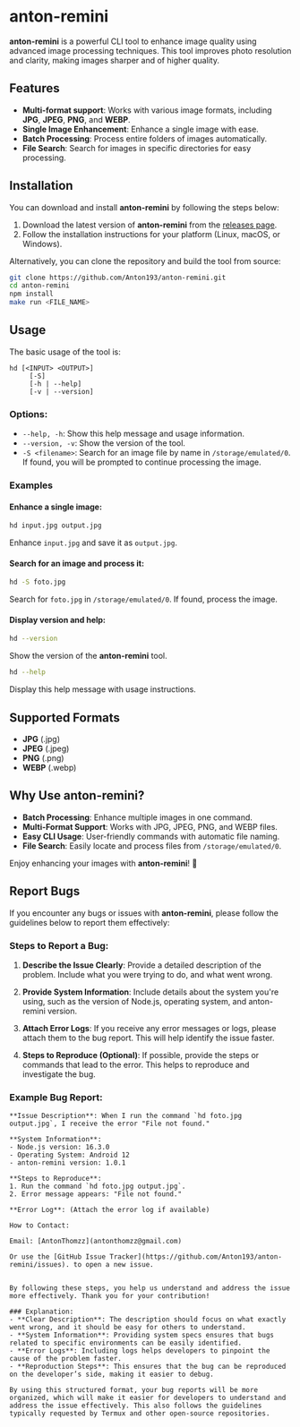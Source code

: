 # anton-remini

**anton-remini** is a powerful CLI tool to enhance image quality using advanced image processing techniques. This tool improves photo resolution and clarity, making images sharper and of higher quality.

## Features

- **Multi-format support**: Works with various image formats, including **JPG**, **JPEG**, **PNG**, and **WEBP**.
- **Single Image Enhancement**: Enhance a single image with ease.
- **Batch Processing**: Process entire folders of images automatically.
- **File Search**: Search for images in specific directories for easy processing.
  
## Installation

You can download and install **anton-remini** by following the steps below:

1. Download the latest version of **anton-remini** from the [releases page](https://github.com/Anton193/anton-remini/archive/refs/tags/v1.0.1.tar.gz).
2. Follow the installation instructions for your platform (Linux, macOS, or Windows).

Alternatively, you can clone the repository and build the tool from source:

```bash
git clone https://github.com/Anton193/anton-remini.git
cd anton-remini
npm install
make run <FILE_NAME>
```

## Usage

The basic usage of the tool is:

```
hd [<INPUT> <OUTPUT>]
     [-S]
     [-h | --help]
     [-v | --version]
```

### Options:
- `--help, -h`: Show this help message and usage information.
- `--version, -v`: Show the version of the tool.
- `-S <filename>`: Search for an image file by name in `/storage/emulated/0`. If found, you will be prompted to continue processing the image.

### Examples

#### Enhance a single image:
```bash
hd input.jpg output.jpg
```
Enhance `input.jpg` and save it as `output.jpg`.

#### Search for an image and process it:
```bash
hd -S foto.jpg
```
Search for `foto.jpg` in `/storage/emulated/0`. If found, process the image.

#### Display version and help:
```bash
hd --version
```
Show the version of the **anton-remini** tool.

```bash
hd --help
```
Display this help message with usage instructions.

## Supported Formats

- **JPG** (.jpg)
- **JPEG** (.jpeg)
- **PNG** (.png)
- **WEBP** (.webp)

## Why Use anton-remini?

- **Batch Processing**: Enhance multiple images in one command.
- **Multi-Format Support**: Works with JPG, JPEG, PNG, and WEBP files.
- **Easy CLI Usage**: User-friendly commands with automatic file naming.
- **File Search**: Easily locate and process files from `/storage/emulated/0`.

Enjoy enhancing your images with **anton-remini**! 🚀

## Report Bugs

If you encounter any bugs or issues with **anton-remini**, please follow the guidelines below to report them effectively:

### Steps to Report a Bug:
1. **Describe the Issue Clearly**: Provide a detailed description of the problem. Include what you were trying to do, and what went wrong.
   
2. **Provide System Information**: Include details about the system you're using, such as the version of Node.js, operating system, and anton-remini version.

3. **Attach Error Logs**: If you receive any error messages or logs, please attach them to the bug report. This will help identify the issue faster.

4. **Steps to Reproduce (Optional)**: If possible, provide the steps or commands that lead to the error. This helps to reproduce and investigate the bug.

### Example Bug Report:
```plaintext
**Issue Description**: When I run the command `hd foto.jpg output.jpg`, I receive the error "File not found."

**System Information**:
- Node.js version: 16.3.0
- Operating System: Android 12
- anton-remini version: 1.0.1

**Steps to Reproduce**:
1. Run the command `hd foto.jpg output.jpg`.
2. Error message appears: "File not found."

**Error Log**: (Attach the error log if available)

How to Contact:

Email: [AntonThomzz](antonthomzz@gmail.com)

Or use the [GitHub Issue Tracker](https://github.com/Anton193/anton-remini/issues). to open a new issue.


By following these steps, you help us understand and address the issue more effectively. Thank you for your contribution!

### Explanation:
- **Clear Description**: The description should focus on what exactly went wrong, and it should be easy for others to understand.
- **System Information**: Providing system specs ensures that bugs related to specific environments can be easily identified.
- **Error Logs**: Including logs helps developers to pinpoint the cause of the problem faster.
- **Reproduction Steps**: This ensures that the bug can be reproduced on the developer’s side, making it easier to debug.
  
By using this structured format, your bug reports will be more organized, which will make it easier for developers to understand and address the issue effectively. This also follows the guidelines typically requested by Termux and other open-source repositories.